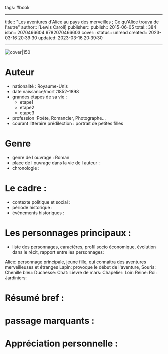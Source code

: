 tags: #book

---

title:: "Les aventures d'Alice au pays des merveilles ; Ce qu'Alice trouva de l'autre"
author:: [Lewis Caroll]
publisher:: 
publish:: 2015-06-05
total:: 384
isbn:: 2070466604 9782070466603
cover:: 
status:: unread
created:: 2023-03-16 20:39:30
updated: 2023-03-16 20:39:30

---

![cover|150]()

# Auteur
- nationalité : Royaume-Unis
- date naissance/mort :1852-1898
- grandes étapes de sa vie :
	- etape1
	- etape2
	- etape3
- profession :Poète, Romancier, Photographe…
- courant littéraire prédilection : portrait de petites filles

# Genre 
- genre de l ouvrage : Roman
- place de l ouvrage dans la vie de l auteur : 
- chronologie : 

# Le cadre :
- contexte politique et social :
- période historique :
- évènements historiques :


# Les personnages principaux :

- liste des personnages, caractères, profil socio économique, évolution dans le récit, rapport entre les personnages:

Alice: personnage principale, jeune fille, qui connaitra des aventures merveilleuses et étranges
Lapin: provoque le début de l'aventure, 
Souris:
Chenille bleu:
Duchesse:
Chat:
Lièvre de mars:
Chapelier:
Loir:
Reine:
Roi:
Jardiniers:

# Résumé bref :



# passage marquants :



# Appréciation personnelle :